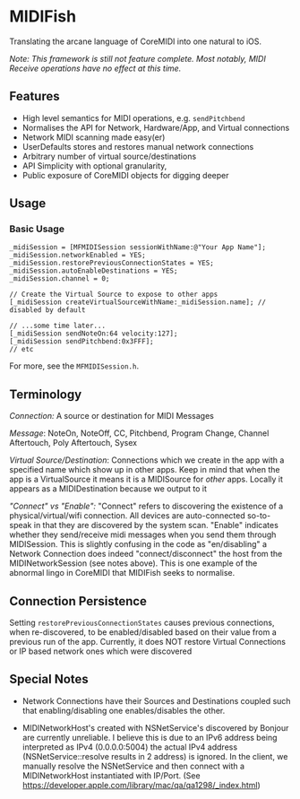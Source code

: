 # MIDIFish

Translating the arcane language of CoreMIDI into one natural to iOS.

_Note: This framework is still not feature complete. Most notably, MIDI Receive operations have no effect at this time._

## Features ##

* High level semantics for MIDI operations, e.g. `sendPitchbend`
* Normalises the API for Network, Hardware/App, and Virtual connections  
* Network MIDI scanning made easy(er)
* UserDefaults stores and restores manual network connections
* Arbitrary number of virtual source/destinations
* API Simplicity with optional granularity,
* Public exposure of CoreMIDI objects for digging deeper


## Usage ##

### Basic Usage ###

````
_midiSession = [MFMIDISession sessionWithName:@"Your App Name"];
_midiSession.networkEnabled = YES;
_midiSession.restorePreviousConnectionStates = YES;
_midiSession.autoEnableDestinations = YES;
_midiSession.channel = 0;
        
// Create the Virtual Source to expose to other apps
[_midiSession createVirtualSourceWithName:_midiSession.name]; // disabled by default

// ...some time later...
[_midiSession sendNoteOn:64 velocity:127];
[_midiSession sendPitchbend:0x3FFF];
// etc

````

For more, see the `MFMIDISession.h`.


## Terminology ##

_Connection:_ A source or destination for MIDI Messages

_Message_: NoteOn, NoteOff, CC, Pitchbend, Program Change, Channel Aftertouch, Poly Aftertouch, Sysex

_Virtual Source/Destination_: Connections which we create in the app with a specified name which show up in other apps. Keep in mind that when the app is a VirtualSource it means it is a MIDISource for *other* apps. Locally it appears as a MIDIDestination because we output to it

_"Connect" vs "Enable":_ "Connect" refers to discovering the existence of a physical/virtual/wifi connection. All devices are auto-connected so-to-speak in that they are discovered by the system scan. "Enable" indicates whether they send/receive midi messages when you send them through MIDISession. This is slightly confusing in the code as "en/disabling" a Network Connection does indeed "connect/disconnect" the host from the MIDINetworkSession (see notes above). This is one example of the abnormal lingo in CoreMIDI that MIDIFish seeks to normalise.

## Connection Persistence ##

Setting `restorePreviousConnectionStates` causes previous connections, when re-discovered, to be enabled/disabled based on their value from a previous run of the app. Currently, it does NOT restore Virtual Connections or IP based network ones which were discovered


## Special Notes ##

- Network Connections have their Sources and Destinations coupled such that enabling/disabling one enables/disables the other. 

- MIDINetworkHost's created with NSNetService's discovered by Bonjour are currently unreliable. I believe this is due to an IPv6 address being interpreted as IPv4 (0.0.0.0:5004) the actual IPv4 address (NSNetService::resolve results in 2 address) is ignored. In the client, we manually resolve the NSNetService and then connect with a MIDINetworkHost instantiated with IP/Port. (See https://developer.apple.com/library/mac/qa/qa1298/_index.html)

